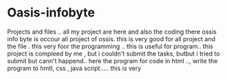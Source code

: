 # Oasis-infobyte
Projects and files ..
all my project are here and also the coding there
ossis info byte is occour all project of ossis.
this is very good for all project and the file .
this very foor the programming ..
this is useful for program..
this project is compleed by me , but i couldn't submit the tasks, butbut i tried to submit but cann't happend..
here the program  for code in html ..,
write the program to hmtl, css , java script.....
this is very 
